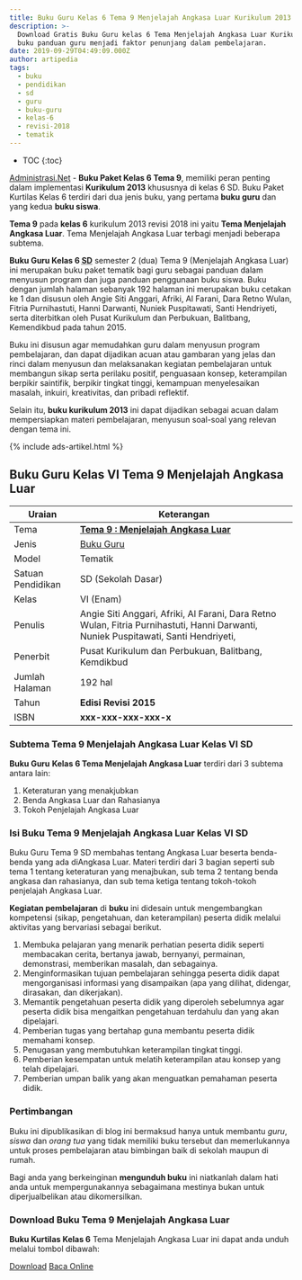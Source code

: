 ```yaml
---
title: Buku Guru Kelas 6 Tema 9 Menjelajah Angkasa Luar Kurikulum 2013
description: >-
  Download Gratis Buku Guru kelas 6 Tema Menjelajah Angkasa Luar Kurikulum 2013,
  buku panduan guru menjadi faktor penunjang dalam pembelajaran.
date: 2019-09-29T04:49:09.000Z
author: artipedia
tags:
  - buku
  - pendidikan
  - sd
  - guru
  - buku-guru
  - kelas-6
  - revisi-2018
  - tematik
---
```


* TOC
{:toc}

<script type="application/ld+json">
{
  "@context":"http://schema.org",
  "@type":"Book",
  "name" : "{{ page.title }}",
  "author": {
    "@type":"Person",
    "name":"Afriki, Al Farani, Angie Siti Anggari, Dara Retno Wulan, Fitria Purnihastuti, Hanni Darwanti, Nuniek Puspitawati, dan Santi Hendriyeti."
  },
  "url" : "{{ site.url }}{{ page.url }}",
  "workExample" : [{
    "@type": "Book",
    "isbn": "xxx-xxx-xxx-xxx-x",
    "bookEdition": "2015",
    "bookFormat": "http://schema.org/Hardcover",
    "potentialAction":{
    "@type":"ReadAction",
    "target":
      {
        "@type":"EntryPoint",
        "urlTemplate":"{{ site.url }}{{ page.url }}",
        "actionPlatform":[
          "http://schema.org/DesktopWebPlatform",
          "http://schema.org/IOSPlatform",
          "http://schema.org/AndroidPlatform"
        ]
      }
      }
    }
    ]
    }
 
</script>

[Administrasi.Net](/ "Administrasi.Net") - **Buku Paket Kelas 6 Tema 9**, memiliki peran penting dalam implementasi **Kurikulum 2013** khususnya di kelas 6 SD. Buku Paket Kurtilas Kelas 6 terdiri dari dua jenis buku, yang pertama **buku guru** dan yang kedua **buku siswa**. 

**Tema 9** pada **kelas 6** kurikulum 2013 revisi 2018 ini yaitu **Tema Menjelajah Angkasa Luar**. Tema Menjelajah Angkasa Luar terbagi menjadi beberapa subtema.

**Buku Guru Kelas 6 <abbr title="Sekolah Dasar">SD</abbr>** semester 2 (dua) Tema 9 (Menjelajah Angkasa Luar) ini merupakan buku paket tematik bagi guru sebagai panduan dalam menyusun program dan juga panduan penggunaan buku siswa. Buku dengan jumlah halaman sebanyak 192 halaman ini merupakan buku cetakan ke 1 dan disusun oleh Angie Siti Anggari, Afriki, Al Farani, Dara Retno Wulan, Fitria Purnihastuti, Hanni Darwanti, Nuniek Puspitawati, Santi Hendriyeti, serta diterbitkan oleh Pusat Kurikulum dan Perbukuan, Balitbang, Kemendikbud pada tahun 2015. 

Buku ini disusun agar memudahkan guru dalam menyusun program pembelajaran, dan dapat dijadikan acuan atau gambaran yang jelas dan rinci dalam menyusun dan melaksanakan kegiatan pembelajaran untuk membangun sikap serta perilaku positif, penguasaan konsep, keterampilan berpikir saintifik, berpikir tingkat tinggi, kemampuan menyelesaikan masalah, inkuiri, kreativitas, dan pribadi reflektif.

Selain itu, **buku kurikulum 2013** ini dapat dijadikan sebagai acuan dalam mempersiapkan materi pembelajaran, menyusun soal-soal yang relevan dengan tema ini. 

{% include ads-artikel.html %}

## Buku Guru Kelas VI Tema 9 Menjelajah Angkasa Luar

|Uraian|Keterangan|
| --- | --- |
|Tema|<a href="/wiki/buku-guru-kelas-6-tema-8-menjelajah-luar-angkasa.html" title="Buku Guru Kelas 6 SD Tema 9 Menjelajah Angkasa Luar "><strong>Tema 9 : Menjelajah Angkasa Luar </strong></a>|
|Jenis|<a href="/buku" title="Buku Guru">Buku Guru</a>|
|Model|Tematik|
|Satuan Pendidikan|SD (Sekolah Dasar)|
Kelas|VI (Enam)|
Penulis|Angie Siti Anggari, Afriki, Al Farani, Dara Retno Wulan, Fitria Purnihastuti, Hanni Darwanti, Nuniek Puspitawati, Santi Hendriyeti,|
|Penerbit|Pusat Kurikulum dan Perbukuan, Balitbang, Kemdikbud|
|Jumlah Halaman|192 hal|
|Tahun|<strong>Edisi Revisi 2015</strong>|
|ISBN|<strong>xxx-xxx-xxx-xxx-x</strong>|

### Subtema Tema 9 Menjelajah Angkasa Luar Kelas VI SD
<strong>Buku Guru</strong> <strong>Kelas 6 Tema Menjelajah Angkasa Luar</strong> terdiri dari 3 subtema antara lain: 
1. Keteraturan yang menakjubkan
2. Benda Angkasa Luar dan Rahasianya
3. Tokoh Penjelajah Angkasa Luar

### Isi Buku Tema 9 Menjelajah Angkasa Luar Kelas VI SD

Buku Guru Tema 9 SD membahas tentang Angkasa Luar beserta benda-benda yang ada diAngkasa Luar. Materi terdiri dari 3 bagian seperti sub tema 1 tentang keteraturan yang menajbukan, sub tema 2 tentang benda angkasa dan rahasianya, dan sub tema ketiga tentang tokoh-tokoh penjelajah Angkasa Luar. 

<b>Kegiatan pembelajaran</b> di <b>buku</b> ini didesain untuk mengembangkan kompetensi (sikap, pengetahuan, dan keterampilan) peserta didik melalui aktivitas yang bervariasi sebagai berikut.
<ol><li>Membuka pelajaran yang menarik perhatian peserta didik seperti membacakan cerita, bertanya jawab, bernyanyi, permainan, demonstrasi, memberikan masalah, dan sebagainya.</li><li>Menginformasikan tujuan pembelajaran sehingga peserta didik dapat mengorganisasi informasi yang disampaikan (apa yang dilihat, didengar, dirasakan, dan dikerjakan).</li><li>Memantik pengetahuan peserta didik yang diperoleh sebelumnya agar peserta didik bisa mengaitkan pengetahuan terdahulu dan yang akan dipelajari.</li><li>Pemberian tugas yang bertahap guna membantu peserta didik memahami konsep.</li><li>Penugasan yang membutuhkan keterampilan tingkat tinggi.</li><li>Pemberian kesempatan untuk melatih keterampilan atau konsep yang telah dipelajari.</li><li>Pemberian umpan balik yang akan menguatkan pemahaman peserta didik.</li></ol>
  
### Pertimbangan
Buku ini dipublikasikan di blog ini bermaksud hanya untuk membantu _guru_, _siswa_ dan _orang tua_ yang tidak memiliki buku tersebut dan memerlukannya untuk proses pembelajaran atau bimbingan baik di sekolah maupun di rumah.

Bagi anda yang berkeinginan <b>mengunduh buku</b> ini niatkanlah dalam hati anda untuk mempergunakannya sebagaimana mestinya bukan untuk diperjualbelikan atau dikomersilkan.
  
### Download Buku Tema 9 Menjelajah Angkasa Luar
**Buku Kurtilas Kelas 6** Tema Menjelajah Angkasa Luar ini dapat anda unduh melalui tombol dibawah:
<p class="center"><a class="button download" href="https://docs.google.com/uc?export=download&id=1JZPOaRpdQ-k1UmBSv1wlrDvDVyab8Mxb" rel="nofollow" target="_blank" title="Download">Download</a>
<a class="button demo open-dialog" href="https://drive.google.com/file/d/1JZPOaRpdQ-k1UmBSv1wlrDvDVyab8Mxb/preview" Title="Baca Online" rel="nofollow">Baca Online</a></p>

